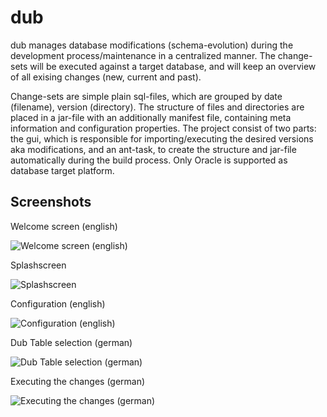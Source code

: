 dub
===
dub manages database modifications (schema-evolution) during the development process/maintenance in a centralized manner.
The change-sets will be executed against a target database, and will keep an overview of all exising changes (new, current and past).

Change-sets are simple plain sql-files, which are grouped by date (filename), version (directory). The structure of files and directories are placed in a jar-file with an additionally manifest file, containing meta information and configuration properties.
The project consist of two parts: the gui, which is responsible for importing/executing the desired versions aka modifications, and an ant-task, to create the structure and jar-file automatically during the build process.
Only Oracle is supported as database target platform.


Screenshots
-----------
Welcome screen (english)

![Welcome screen (english)](https://github.com/galan/dub/raw/master/images/readme-01.jpg)

Splashscreen

![Splashscreen](https://github.com/galan/dub/raw/master/images/readme-02.jpg)

Configuration (english)

![Configuration (english)](https://github.com/galan/dub/raw/master/images/readme-03.jpg)

Dub Table selection (german)

![Dub Table selection (german)](https://github.com/galan/dub/raw/master/images/readme-04.jpg)

Executing the changes (german)

![Executing the changes (german)](https://github.com/galan/dub/raw/master/images/readme-05.jpg)

